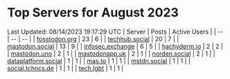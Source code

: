# Top Servers for August 2023
Last Updated: 08/14/2023 19:17:29 UTC
| Server | Posts | Active Users |
| -- | -- | -- |
| [fosstodon.org](https://fosstodon.org/tags/PowerShell) | 23 | 6 |
| [techhub.social](https://techhub.social/tags/PowerShell) | 20 | 7 |
| [mastodon.social](https://mastodon.social/tags/PowerShell) | 13 | 9 |
| [infosec.exchange](https://infosec.exchange/tags/PowerShell) | 6 | 5 |
| [hachyderm.io](https://hachyderm.io/tags/PowerShell) | 2 | 2 |
| [mastodon.uno](https://mastodon.uno/tags/PowerShell) | 2 | 1 |
| [mastodonapp.uk](https://mastodonapp.uk/tags/PowerShell) | 2 | 1 |
| [norden.social](https://norden.social/tags/PowerShell) | 2 | 1 |
| [dataplatform.social](https://dataplatform.social/tags/PowerShell) | 1 | 1 |
| [mas.to](https://mas.to/tags/PowerShell) | 1 | 1 |
| [mstdn.social](https://mstdn.social/tags/PowerShell) | 1 | 1 |
| [social.tchncs.de](https://social.tchncs.de/tags/PowerShell) | 1 | 1 |
| [tech.lgbt](https://tech.lgbt/tags/PowerShell) | 1 | 1 |
